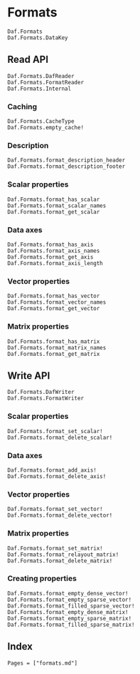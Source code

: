 # Formats

```@docs
Daf.Formats
Daf.Formats.DataKey
```

## Read API

```@docs
Daf.Formats.DafReader
Daf.Formats.FormatReader
Daf.Formats.Internal
```

### Caching

```@docs
Daf.Formats.CacheType
Daf.Formats.empty_cache!
```

### Description

```@docs
Daf.Formats.format_description_header
Daf.Formats.format_description_footer
```

### Scalar properties

```@docs
Daf.Formats.format_has_scalar
Daf.Formats.format_scalar_names
Daf.Formats.format_get_scalar
```

### Data axes

```@docs
Daf.Formats.format_has_axis
Daf.Formats.format_axis_names
Daf.Formats.format_get_axis
Daf.Formats.format_axis_length
```

### Vector properties

```@docs
Daf.Formats.format_has_vector
Daf.Formats.format_vector_names
Daf.Formats.format_get_vector
```

### Matrix properties

```@docs
Daf.Formats.format_has_matrix
Daf.Formats.format_matrix_names
Daf.Formats.format_get_matrix
```

## Write API

```@docs
Daf.Formats.DafWriter
Daf.Formats.FormatWriter
```

### Scalar properties

```@docs
Daf.Formats.format_set_scalar!
Daf.Formats.format_delete_scalar!
```

### Data axes

```@docs
Daf.Formats.format_add_axis!
Daf.Formats.format_delete_axis!
```

### Vector properties

```@docs
Daf.Formats.format_set_vector!
Daf.Formats.format_delete_vector!
```

### Matrix properties

```@docs
Daf.Formats.format_set_matrix!
Daf.Formats.format_relayout_matrix!
Daf.Formats.format_delete_matrix!
```

### Creating properties

```@docs
Daf.Formats.format_empty_dense_vector!
Daf.Formats.format_empty_sparse_vector!
Daf.Formats.format_filled_sparse_vector!
Daf.Formats.format_empty_dense_matrix!
Daf.Formats.format_empty_sparse_matrix!
Daf.Formats.format_filled_sparse_matrix!
```

## Index

```@index
Pages = ["formats.md"]
```
